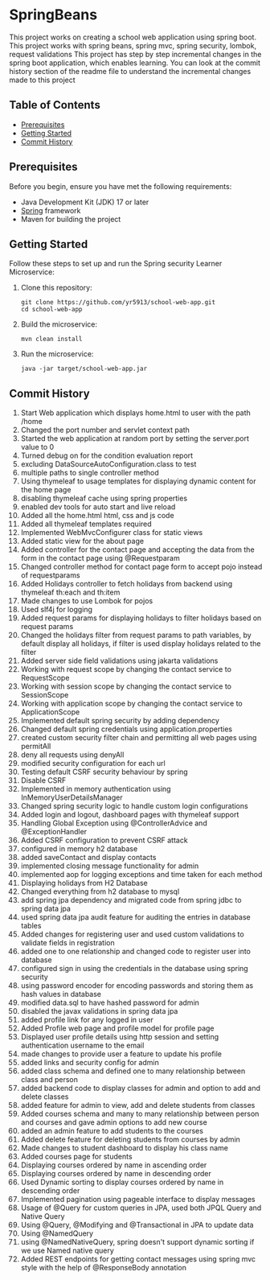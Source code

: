 # SpringBeans

This project works on creating a school web application using spring boot. This project works with spring beans, spring
mvc, spring security, lombok, request validations
This project has step by step incremental changes in the spring boot application, which enables learning.
You can look at the commit history section of the readme file to understand the incremental changes made to this project

## Table of Contents

- [Prerequisites](#prerequisites)
- [Getting Started](#getting-started)
- [Commit History](#commit-history)

## Prerequisites

Before you begin, ensure you have met the following requirements:

- Java Development Kit (JDK) 17 or later
- [Spring](https://spring.io/projects/spring-boot) framework
- Maven for building the project

## Getting Started

Follow these steps to set up and run the Spring security Learner Microservice:

1. Clone this repository:

   ```shell
   git clone https://github.com/yr5913/school-web-app.git
   cd school-web-app
2. Build the microservice:
   ```shell
   mvn clean install

3. Run the microservice:
   ```shell
   java -jar target/school-web-app.jar

## Commit History

1. Start Web application which displays home.html to user with the path /home
2. Changed the port number and servlet context path
3. Started the web application at random port by setting the server.port value to 0
4. Turned debug on for the condition evaluation report
5. excluding DataSourceAutoConfiguration.class to test
6. multiple paths to single controller method
7. Using thymeleaf to usage templates for displaying dynamic content for the home page
8. disabling thymeleaf cache using spring properties
9. enabled dev tools for auto start and live reload
10. Added all the home.html html, css and js code
11. Added all thymeleaf templates required
12. Implemented WebMvcConfigurer class for static views
13. Added static view for the about page
14. Added controller for the contact page and accepting the data from the form in the contact page using @Requestparam
15. Changed controller method for contact page form to accept pojo instead of requestparams
16. Added Holidays controller to fetch holidays from backend using thymeleaf th:each and th:item
17. Made changes to use Lombok for pojos
18. Used slf4j for logging
19. Added request params for displaying holidays to filter holidays based on request params
20. Changed the holidays filter from request params to path variables, by default display all holidays, if filter is
    used display holidays related to the filter
21. Added server side field validations using jakarta validations
22. Working with request scope by changing the contact service to RequestScope
23. Working with session scope by changing the contact service to SessionScope
24. Working with application scope by changing the contact service to ApplicationScope
25. Implemented default spring security by adding dependency
26. Changed default spring credentials using application.properties
27. created custom security filter chain and permitting all web pages using permitAll
28. deny all requests using denyAll
29. modified security configuration for each url
30. Testing default CSRF security behaviour by spring
31. Disable CSRF
32. Implemented in memory authentication using InMemoryUserDetailsManager
33. Changed spring security logic to handle custom login configurations
34. Added login and logout, dashboard pages with thymeleaf support
35. Handling Global Exception using @ControllerAdvice and @ExceptionHandler
36. Added CSRF configuration to prevent CSRF attack
37. configured in memory h2 database
38. added saveContact and display contacts
39. implemented closing message functionality for admin
40. implemented aop for logging exceptions and time taken for each method
41. Displaying holidays from H2 Database
42. Changed everything from h2 database to mysql
43. add spring jpa dependency and migrated code from spring jdbc to spring data jpa
44. used spring data jpa audit feature for auditing the entries in database tables
45. Added changes for registering user and used custom validations to validate fields in registration
46. added one to one relationship and changed code to register user into database
47. configured sign in using the credentials in the database using spring security
48. using password encoder for encoding passwords and storing them as hash values in database
49. modified data.sql to have hashed password for admin
50. disabled the javax validations in spring data jpa
51. added profile link for any logged in user
52. Added Profile web page and profile model for profile page
53. Displayed user profile details using http session and setting authentication username to the email
54. made changes to provide user a feature to update his profile
55. added links and security config for admin
56. added class schema and defined one to many relationship between class and person
57. added backend code to display classes for admin and option to add and delete classes
58. added feature for admin to view, add and delete students from classes
59. Added courses schema and many to many relationship between person and courses and gave admin options to add new
    course
60. added an admin feature to add students to the courses
61. Added delete feature for deleting students from courses by admin
62. Made changes to student dashboard to display his class name
63. Added courses page for students
64. Displaying courses ordered by name in ascending order
65. Displaying courses ordered by name in descending order
66. Used Dynamic sorting to display courses ordered by name in descending order
67. Implemented pagination using pageable interface to display messages
68. Usage of @Query for custom queries in JPA, used both JPQL Query and Native Query
69. Using @Query, @Modifying and @Transactional in JPA to update data
70. Using @NamedQuery
71. using @NamedNativeQuery, spring doesn't support dynamic sorting if we use Named native query
72. Added REST endpoints for getting contact messages using spring mvc style with the help of @ResponseBody annotation